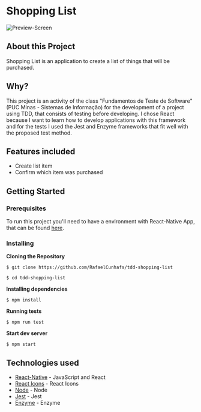 # Shopping List

![Preview-Screen](https://github.com/com/RafaelCunhafs/tdd-shopping-list/blob/main/Preview.png)

## About this Project

Shopping List is an application to create a list of things that will be purchased.

## Why?

This project is an activity of the class "Fundamentos de Teste de Software" (PUC Minas - Sistemas de Informação) for the development of a project using TDD, that consists of testing before developing.
I chose React because I want to learn how to develop applications with this framework and for the tests I used the Jest and Enzyme frameworks that fit well with the proposed test method.

## Features included
- Create list item
- Confirm which item was purchased

## Getting Started

### Prerequisites

To run this project you'll need to have a environment with React-Native App, that can be found [here](https://facebook.github.io/react-native/docs/getting-started).

### Installing

**Cloning the Repository**

```
$ git clone https://github.com/RafaelCunhafs/tdd-shopping-list

$ cd tdd-shopping-list
```

**Installing dependencies**

```
$ npm install
```

**Running tests**

```
$ npm run test
```

**Start dev server**

```
$ npm start
```

## Technologies used
- [React-Native](https://facebook.github.io/react-native/) - JavaScript and React
- [React Icons](https://react-icons.github.io/react-icons/) - React Icons
- [Node](https://nodejs.org/) - Node
- [Jest](https://jestjs.io/) - Jest
- [Enzyme](https://github.com/enzymejs/enzyme) - Enzyme